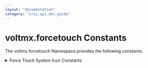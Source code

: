 ```yaml
---
layout: "documentation"
category: "iris_api_dev_guide"
---
```

                            

voltmx.forcetouch Constants
=========================

The voltmx.forcetouch Namespace provides the following constants.

 
<details close markdown="block"><summary>Force Touch System Icon Constants</summary> 

* * *

The Force Touch System Icon constants enable your app to select a system icon for a force touch quick action.

| Constant | Description |
| --- | --- |
| voltmx.forcetouch.QUICK\_ACTION\_ICON\_TYPE\_ADD | An icon for a quick action that lets a user add new content. |
| voltmx.forcetouch.QUICK\_ACTION\_ICON\_TYPE\_ALARM | An icon for a quick action that offers creation of an alarm. Supported in iOS 9.1 and later. |
| voltmx.forcetouch.QUICK\_ACTION\_ICON\_TYPE\_AUDIO | An icon for a quick action that offers use of audio. Supported in iOS 9.1 and later. |
| voltmx.forcetouch.QUICK\_ACTION\_ICON\_TYPE\_BOOKMARK | An icon for a quick action that offers creation of a bookmark. Supported in iOS 9.1 and later. |
| voltmx.forcetouch.QUICK\_ACTION\_ICON\_TYPE\_CAPTUREPHOTO | An icon for a quick action that offers photo capture. Supported in iOS 9.1 and later. |
| voltmx.forcetouch.QUICK\_ACTION\_ICON\_TYPE\_CAPTUREVIDEO | An icon for a quick action that offers video capture. Supported in iOS 9.1 and later. |
| voltmx.forcetouch.QUICK\_ACTION\_ICON\_TYPE\_CLOUD | An icon for a quick action that offers cloud access. Supported in iOS 9.1 and later. |
| voltmx.forcetouch.QUICK\_ACTION\_ICON\_TYPE\_COMPOSE | An icon for a quick action that lets a user compose new content. |
| voltmx.forcetouch.QUICK\_ACTION\_ICON\_TYPE\_CONFIRMATION | An icon for a quick action that indicates confirmation. Supported in iOS 9.1 and later. |
| voltmx.forcetouch.QUICK\_ACTION\_ICON\_TYPE\_CONTACT | An icon for a quick action that chooses a generic contact. Supported in iOS 9.1 and later. |
| voltmx.forcetouch.QUICK\_ACTION\_ICON\_TYPE\_DATE | An icon for a quick action that offers use of a calendar. Supported in iOS 9.1 and later. |
| voltmx.forcetouch.QUICK\_ACTION\_ICON\_TYPE\_FAVORITE | An icon for a quick action that lets a user designate a favorite item. Supported in iOS 9.1 and later. |
| voltmx.forcetouch.QUICK\_ACTION\_ICON\_TYPE\_HOME | An icon for a quick action that indicates home. Supported in iOS 9.1 and later. |
| voltmx.forcetouch.QUICK\_ACTION\_ICON\_TYPE\_INVITATION | An icon for a quick action that indicates an invitation. Supported in iOS 9.1 and later. |
| voltmx.forcetouch.QUICK\_ACTION\_ICON\_TYPE\_LOCATION | An icon for a quick action that accesses the user’s current location. |
| voltmx.forcetouch.QUICK\_ACTION\_ICON\_TYPE\_LOVE | An icon for a quick action that lets a user designate a loved item. Supported in iOS 9.1 and later. |
| voltmx.forcetouch.QUICK\_ACTION\_ICON\_TYPE\_MAIL | An icon for a quick action that offers use of mail. Supported in iOS 9.1 and later. |
| voltmx.forcetouch.QUICK\_ACTION\_ICON\_TYPE\_MARKLOCATION | An icon for a quick action that lets a user mark a location. Supported in iOS 9.1 and later. |
| voltmx.forcetouch.QUICK\_ACTION\_ICON\_TYPE\_MESSAGE | An icon for a quick action that offers use of messaging. Supported in iOS 9.1 and later. |
| voltmx.forcetouch.QUICK\_ACTION\_ICON\_TYPE\_PAUSE | An icon for a quick action that pauses media playback. |
| voltmx.forcetouch.QUICK\_ACTION\_ICON\_TYPE\_PLAY | An icon for a quick action that plays media. |
| voltmx.forcetouch.QUICK\_ACTION\_ICON\_TYPE\_PROHIBIT | An icon for a quick action that disallows something. Supported in iOS 9.1 and later. |
| voltmx.forcetouch.QUICK\_ACTION\_ICON\_TYPE\_SEARCH | An icon a quick action that offers search. |
| voltmx.forcetouch.QUICK\_ACTION\_ICON\_TYPE\_SHARE | An icon for a quick action that offers content sharing. |
| voltmx.forcetouch.QUICK\_ACTION\_ICON\_TYPE\_SHUFFLE | An icon for a quick action that offers shuffle mode. Supported in iOS 9.1 and later. |
| voltmx.forcetouch.QUICK\_ACTION\_ICON\_TYPE\_TASK | An icon for a quick action that offers task creation. Supported in iOS 9.1 and later. |
| voltmx.forcetouch.QUICK\_ACTION\_ICON\_TYPE\_TASKCOMPLETED | An icon for a quick action that offers task completion. Supported in iOS 9.1 and later. |
| voltmx.forcetouch.QUICK\_ACTION\_ICON\_TYPE\_TIME | An icon for a quick action that offers use of a clock or timer. Supported in iOS 9.1 and later. |
| voltmx.forcetouch.QUICK\_ACTION\_ICON\_TYPE\_UPDATE | An icon for a quick action that offers updating. Supported in iOS 9.1 and later. |

### Remarks

For more information about these values, see the [iOS developer documentation](https://developer.apple.com/library/ios/documentation/UIKit/Reference/UIApplicationShortcutIcon_Class#//apple_ref/c/tdef/UIApplicationShortcutIconType).

* * *

![](resources/prettify/onload.png)
</details>